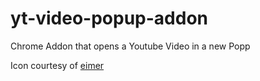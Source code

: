 yt-video-popup-addon
====================

Chrome Addon that opens a Youtube Video in a new Popp


Icon courtesy of [eimer](http://www.zomax.net)
